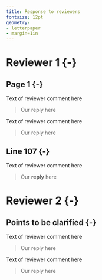 ```yaml
---
title: Response to reviewers
fontsize: 12pt
geometry:
- letterpaper
- margin=1in
---
```


# Reviewer 1 {-}
## Page 1 {-}
Text of reviewer comment here

> Our reply here

Text of reviewer comment here

> Our reply here

## Line 107 {-}
Text of reviewer comment here

> Our **reply** here

# Reviewer 2 {-}
## Points to be clarified {-}
Text of reviewer comment here

> Our reply here

Text of reviewer comment here

> Our reply here
